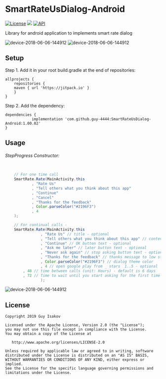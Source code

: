 # SmartRateUsDialog-Android
[![License](https://img.shields.io/badge/License-Apache%202.0-blue.svg)](https://github.com/vlad1m1r990/Lemniscate/blob/master/LICENSE)
[![](https://jitpack.io/v/guy-4444/SmartRateUsDialog-Android.svg)](https://jitpack.io/#guy-4444/SmartRateUsDialog-Android)
[![API](https://img.shields.io/badge/API-18%2B-green.svg?style=flat)]()

Library for android application to implements smart rate dialog

![device-2018-06-06-144912](https://github.com/guy-4444/SmartRateUsDialog-Android/blob/master/screen%20shot.png?raw=true)
![device-2018-06-06-144912](https://github.com/guy-4444/SmartRateUsDialog-Android/blob/master/screen%20shot%202.png?raw=true)

## Setup
Step 1. Add it in your root build.gradle at the end of repositories:
```
allprojects {
    repositories {
	maven { url 'https://jitpack.io' }
    }
}
```

Step 2. Add the dependency:

```
dependencies {
	        implementation 'com.github.guy-4444:SmartRateUsDialog-Android:1.00.02'
}
```
## Usage

###### StepProgress Constructor:
```java

    // For one time call
    SmartRate.Rate(MainActivity.this
            , "Rate Us"
            , "Tell others what you think about this app"
            , "Continue"
            , "Cancel"
            , "Thanks for the feedback"
            , Color.parseColor("#2196F3")
            , 4
    );

    // For continual calls - 
    SmartRate.Rate(MainActivity.this
                , "Rate Us" // title - optional
                , "Tell others what you think about this app" // content - optional
                , "Continue" // OK button text - optional
                , "Ask me later" // later button text - optional
                , "Never ask again" // stop asking button text - optional
                , "Thanks for the feedback" // thanks message to low star users - optional
                , Color.parseColor("#2196F3") // dialog theme color
                , 4 // open google play from _ stars  1..5 - optional
		, 48 // time between calls (unit: Hours) - default is 6 days
		, 72 // Time to wait until you start asking for the first time (unit: Hours) - default is 3 days
                );
```

![device-2018-06-06-144912](https://github.com/guy-4444/SmartRateUsDialog-Android/blob/master/desc.png?raw=true)


## License

    Copyright 2019 Guy Isakov

    Licensed under the Apache License, Version 2.0 (the "License");
    you may not use this file except in compliance with the License.
    You may obtain a copy of the License at

       http://www.apache.org/licenses/LICENSE-2.0

    Unless required by applicable law or agreed to in writing, software
    distributed under the License is distributed on an "AS IS" BASIS,
    WITHOUT WARRANTIES OR CONDITIONS OF ANY KIND, either express or implied.
    See the License for the specific language governing permissions and
    limitations under the License.


